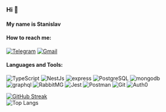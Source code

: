 ### Hi 👋
#### My name is Stanislav


#### How to reach me: 

[![Telegram](https://img.shields.io/badge/Telegram-151515??style=for-the-badge&logo=telegram)](https://t.me/Valefhart)
[![Gmail](https://img.shields.io/badge/Gmail-151515??style=for-the-badge&logo=gmail)](mailto:stanislaworonin@gmail.com)

#### Languages and Tools: 

![TypeScript](https://img.shields.io/badge/TypeScript-151515??style=for-the-badge&logo=TypeScript&logoWidth=20) 
![NestJs](https://img.shields.io/badge/NestJs-151515??style=for-the-badge&logo=NestJs&logoColor=e0234e&logoWidth=20)
![express](https://img.shields.io/badge/express-151515??style=for-the-badge&logo=express&logoWidth=21)
![PostgreSQL](https://img.shields.io/badge/PostgreSQL-151515??style=for-the-badge&logo=postgresql)
![mongodb](https://img.shields.io/badge/mongodb-151515??style=for-the-badge&logo=mongodb)\
![graphql](https://img.shields.io/badge/graphql-151515??style=for-the-badge&logo=graphql&logoWidth=22)
![RabbitMG](https://img.shields.io/badge/RabbitMG-151515??style=for-the-badge&logo=rabbitmq)
![Jest](https://img.shields.io/badge/Jest-151515??style=for-the-badge&logo=jest&logoWidth=20)
![Postman](https://img.shields.io/badge/Postman-151515??style=for-the-badge&logo=postman)
![Git](https://img.shields.io/badge/Git-151515??style=for-the-badge&logo=git)
![Auth0](https://img.shields.io/badge/Auth0-151515??style=for-the-badge&logo=auth0)

[![GitHub Streak](https://streak-stats.demolab.com?user=StanislaWoronin&theme=dark&card_width=507&count_private=true)](https://git.io/streak-stats)\
![Top Langs](https://github-readme-stats.vercel.app/api/top-langs/?username=StanislaWoronin&layout=compact&theme=dark&card_width=507&count_private=true)

